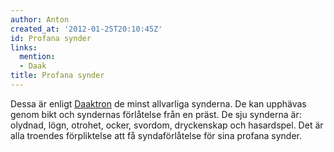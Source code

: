 ```yaml
---
author: Anton
created_at: '2012-01-25T20:10:45Z'
id: Profana synder
links:
  mention:
  - Daak
title: Profana synder
---
```


Dessa är enligt [Daaktron] de minst allvarliga synderna. De kan upphävas genom bikt och syndernas
förlåtelse från en präst. De sju synderna är: olydnad, lögn, otrohet, ocker, svordom, dryckenskap
och hasardspel. Det är alla troendes förpliktelse att få syndaförlåtelse för sina profana synder.

  [Daaktron]: Daak
